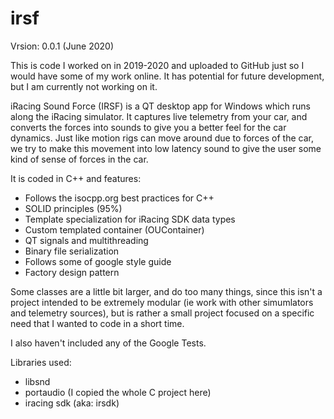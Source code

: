 # irsf

Vrsion: 0.0.1  	(June 2020)

This is code I worked on in 2019-2020 and uploaded to GitHub just so I would have some of my work online. It has potential for future development, but I am currently not working on it.

iRacing Sound Force (IRSF) is a QT desktop app for Windows which runs along the iRacing simulator. It captures live telemetry from your car, and converts the forces into sounds to give you a better feel for the car dynamics.
Just like motion rigs can move around due to forces of the car, we try to make this movement into low latency sound to give the user some kind of sense of forces in the car.

It is coded in C++ and features:
- Follows the isocpp.org best practices for C++
- SOLID principles (95%)
- Template specialization for iRacing SDK data types
- Custom templated container (OUContainer)
- QT signals and multithreading
- Binary file serialization
- Follows some of google style guide
- Factory design pattern

Some classes are a little bit larger, and do too many things, since this isn't a project intended to be extremely modular (ie work with other simumlators and telemetry sources), but is rather a small project focused on a specific need that I wanted to code in a short time.

I also haven't included any of the Google Tests.

Libraries used:
- libsnd 
- portaudio (I copied the whole C project here)
- iracing sdk (aka: irsdk)

